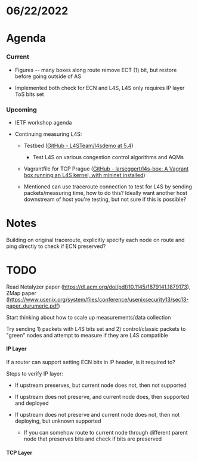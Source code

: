# 06/22/2022

# Agenda

### Current

- Figures -- many boxes along route remove ECT (1) bit, but restore before going outside of AS

- Implemented both check for ECN and L4S, L4S only requires IP layer ToS bits set

### Upcoming

* IETF workshop agenda
- Continuing measuring L4S:
  
  - Testbed ([GitHub - L4STeam/l4sdemo at 5.4](https://github.com/L4STeam/l4sdemo/tree/5.4))
    
    - Test L4S on various congestion control algorithms and AQMs
  
  - Vagrantfile for TCP Prague ([GitHub - larseggert/l4s-box: A Vagrant box running an L4S kernel, with mininet installed](https://github.com/larseggert/l4s-box))
  
  - Mentioned can use traceroute connection to test for L4S by sending packets/measuring time, how to do this? Ideally want another host downstream of host you're testing, but not sure if this is possible?

# Notes

Building on original traceroute, explicitly specify each node on route and ping directly to check if ECN preserved?

# TODO

Read Netalyzer paper (https://dl.acm.org/doi/pdf/10.1145/1879141.1879173), ZMap paper (https://www.usenix.org/system/files/conference/usenixsecurity13/sec13-paper_durumeric.pdf)

Start thinking about how to scale up measurements/data collection

Try sending 1) packets with L4S bits set and 2) control/classic packets to "green" nodes and attempt to measure if they are L4S compatible

#### IP Layer

If a router can support setting ECN bits in IP header, is it required to?

Steps to verify IP layer:

* If upstream preserves, but current node does not, then not supported

* If upstream does not preserve, and current node does, then supported and deployed

* If upstream does not preserve and current node does not, then not deploying, but unknown supported
  
  * If you can somehow route to current node through different parent node that preserves bits and check if bits are preserved

#### TCP Layer
